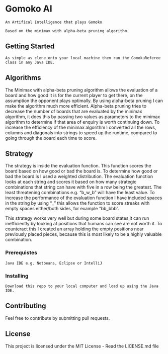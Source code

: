 # Gomoko AI
```
An Artifical Intelligence that plays Gomoko

Based on the minimax with alpha-beta pruning algorithm.
```

## Getting Started
```
As simple as clone onto your local machine then run the GomokuReferee class in any Java IDE.
```

## Algorithms

The Minimax with alpha-beta pruning algorithm allows the evaluation of a board and how good it is for the current player to get there, on the assumption the opponent plays optimally.
By using alpha-beta pruning I can make the algorithm much more efficient. Alpha-beta pruning tries to decrease the number of boards that are evaluated by the minimax algorithm, it does this by passing two values as parameters to the minimax algorithm to determine if that area of enquiry is worth continuing down.
To increase the efficiency of the minimax algorithm I converted all the rows, columns and diagonals into strings to speed up the runtime, compared to going through the board each time to score.

## Strategy

The strategy is inside the evaluation function. This function scores the board based on how good or bad the board is.
To determine how good or bad the board is I used a weighted distribution. The evaluation function looks at each string and scores it based on how many strategic combinations that string can have with five in a row being the greatest. The least threatening combinations e.g. “b_w_b” will have the least value.
To increase the performance of the evaluation function I have included spaces in the string by using “_” this allows the function to score streaks with empty spaces either/both sides, for example “bb_bbb”.

This strategy works very well but during some board states it can run inefficiently by looking at positions that humans can see are not worth it. To counteract this I created an array holding the empty positions near previously placed pieces, because this is most likely to be a highly valuable combination.

### Prerequistes

```
Java IDE e.g. Netbeans, Eclipse or IntelliJ
```

### Installing
```
Download this repo to your local computer and load up using the Java IDE.
```

## Contributing
Feel free to contribute by submitting pull requests.

## License
This project is licensed under the MIT License - Read the LICENSE.md file
